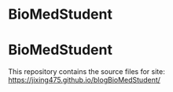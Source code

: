BioMedStudent
================

<!-- README.md is generated from README.Rmd. Please edit that file -->

# BioMedStudent

This repository contains the source files for site:
<https://jixing475.github.io/blogBioMedStudent/>

